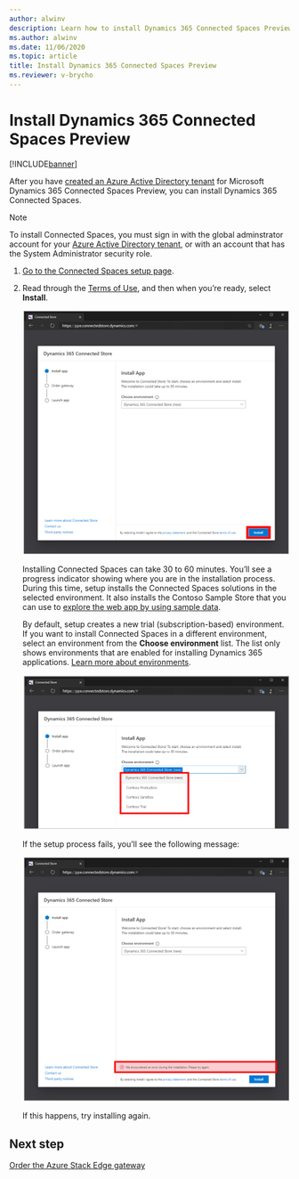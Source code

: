 ```yaml
---
author: alwinv
description: Learn how to install Dynamics 365 Connected Spaces Preview
ms.author: alwinv
ms.date: 11/06/2020
ms.topic: article
title: Install Dynamics 365 Connected Spaces Preview
ms.reviewer: v-brycho
---
```


# Install Dynamics 365 Connected Spaces Preview

[!INCLUDE[banner](includes/banner.md)]

After you have [created an Azure Active Directory tenant](admin-create-new-tenant.md) for Microsoft Dynamics 365 Connected Spaces Preview, you can 
install Dynamics 365 Connected Spaces.

>[!NOTE]
>To install Connected Spaces, you must sign in with the global adminstrator account for your [Azure Active Directory tenant](admin-create-new-tenant.md), or with an account that has the System Administrator security role.

1. [Go to the Connected Spaces setup page](https://go.microsoft.com/fwlink/?linkid=2143957).

2. Read through the [Terms of Use](https://go.microsoft.com/fwlink/?linkid=2128595), and then when you’re ready, select **Install**.

     ![Install button.](media/install-connected-store.PNG "Install button")
    
    Installing Connected Spaces can take 30 to 60 minutes. You’ll see a progress indicator showing where you are in the installation process. During this time, setup installs the Connected Spaces solutions in the selected environment. It also installs the Contoso Sample Store that you can use to [explore the web app by using sample data](launch-app.md). 
    
    By default, setup creates a new trial (subscription-based) environment. If you want to install Connected Spaces in a different environment, select an environment from the **Choose environment** list. The list only shows environments that are enabled for installing Dynamics 365 applications. [Learn more about environments](/power-platform/admin/environments-overview).
    
    ![Drop-down list of enabled environments.](media/enabled-environments.PNG "Drop-down list of enabled environments")
        
    If the setup process fails, you’ll see the following message:
   
    ![Installation failed message.](media/install-failed-message.PNG "Installation failed message")
    
    If this happens, try installing again.
    
## Next step

[Order the Azure Stack Edge gateway](admin-request-ase.md)
